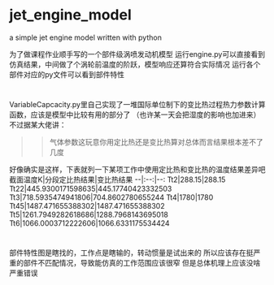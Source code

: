 # jet_engine_model
a simple jet engine model written with python

为了做课程作业顺手写的一个部件级涡喷发动机模型
运行engine.py可以直接看到仿真结果，中间做了个涡轮前温度的阶跃，模型响应还算符合实际情况
运行各个部件对应的py文件可以看到部件特性
#
VariableCapcacity.py里自己实现了一堆国际单位制下的变比热过程热力参数计算函数，应该是模型中比较有用的部分了
（也许某一天会把湿度的影响也加进来）
不过据某大佬讲：
>>气体参数这玩意你用定比热还是变比热算对总体而言结果根本差不了几度

好像确实是这样，下表就列一下某项工作中使用定比热和变比热的温度结果差异吧
截面温度K|分段定比热结果|变比热结果
--|:--:|--:
Tt2|288.15|288.15
Tt22|445.9300171598635|445.17740423332503
Tt3|718.5935474941806|704.8602780655244
Tt4|1780|1780
Tt45|1487.471655388302|1487.471655388302
Tt5|1261.7949282618686|1288.7968143695018
Tt6|1066.0003712222606|1066.6331175534424
#
部件特性图是瞎找的，工作点是瞎输的，转动惯量是试出来的
所以应该存在挺严重的部件不匹配情况，导致能仿真的工作范围应该很窄
但是总体机理上应该没啥严重错误
